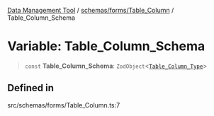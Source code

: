 [Data Management Tool](../../../../index.md) / [schemas/forms/Table\_Column](../index.md) / Table\_Column\_Schema

# Variable: Table\_Column\_Schema

> `const` **Table\_Column\_Schema**: `ZodObject`\<[`Table_Column_Type`](../type-aliases/Table_Column_Type.md)\>

## Defined in

src/schemas/forms/Table\_Column.ts:7

